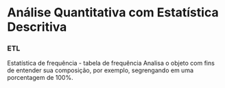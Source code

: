 
# Análise Quantitativa com Estatística Descritiva

### ETL
Estatística de frequência - tabela de frequência
  Analisa o objeto com fins de entender sua composição, por exemplo, segrengando em uma porcentagem de 100%. 
